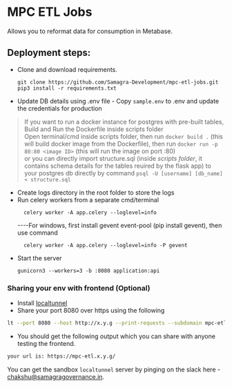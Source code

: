 # MPC ETL Jobs
Allows you to reformat data for consumption in Metabase.

## Deployment steps:
- Clone and download requirements.
    ```shell
    git clone https://github.com/Samagra-Development/mpc-etl-jobs.git
    pip3 install -r requirements.txt
    ```
- Update DB details using .env file - Copy `sample.env` to .env and update the credentials for production
> If you want to run a docker instance for postgres with pre-built tables, Build and Run the Dockerfile inside scripts 
> folder  
> Open terminal/cmd inside scripts folder, then run
    ```
    docker build .
    ```
>  (this will build docker image from the Dockerfile), then run
    ```
    docker run -p 80:80 <image ID>
    ```
> (this will run the image on port :80)  
> or you can directly import structure.sql (inside *scripts folder*, it contains schema details for the tables 
> reuired by the flask app) to your postgres db directly by command
    ```
    psql -U [username] [db_name] < structure.sql
    ```
- Create logs directory in the root folder to store the logs
- Run celery workers from a separate cmd/terminal
  ```shell
    celery worker -A app.celery --loglevel=info
  ```
  ----For windows, first install gevent event-pool (pip install gevent), then use command
  ```shell
    celery worker -A app.celery --loglevel=info -P gevent
  ```
- Start the server
    ```shell
    gunicorn3 --workers=3 -b :8080 application:api
    ```
### Sharing your env with frontend (Optional)
* Install [localtunnel](https://www.npmjs.com/package/localtunnel)
* Share your port 8080 over https using the following
```sh
lt --port 8080 --host http://x.y.g --print-requests --subdomain mpc-etl
```
* You should get the following output which you can share with anyone testing the frontend.
```sh
your url is: https://mpc-etl.x.y.g/
```
You can get the sandbox `localtunnel` server by pinging on the slack here - chakshu@samagragovernance.in.
